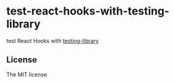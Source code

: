 # test-react-hooks-with-testing-library

test React Hooks with [testing-library](https://testing-library.com/)

## License

The MIT license
